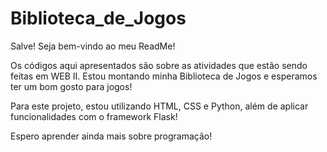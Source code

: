 # Biblioteca_de_Jogos
Salve! Seja bem-vindo ao meu ReadMe!

Os códigos aqui apresentados são sobre as atividades que estão sendo feitas em WEB II. Estou montando minha Biblioteca de Jogos e esperamos ter um bom gosto para jogos!

Para este projeto, estou utilizando HTML, CSS e Python, além de aplicar funcionalidades com o framework Flask!

Espero aprender ainda mais sobre programação!

